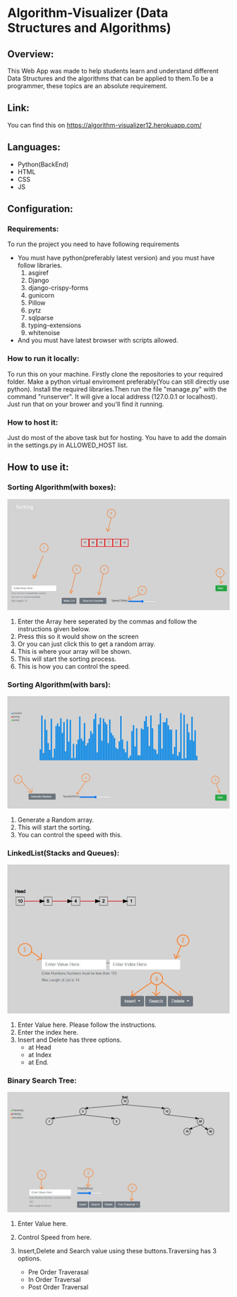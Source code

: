 # Algorithm-Visualizer (Data Structures and Algorithms)

## Overview:
This Web App was made to help students learn and understand different Data Structures and the algorithms that can be applied to them.To be a programmer, these topics are an absolute requirement.

## Link:
You can find this on https://algorithm-visualizer12.herokuapp.com/

## Languages:
* Python(BackEnd)
* HTML
* CSS
* JS

## Configuration:
### Requirements:
To run the project you need to have following requirements
* You must have python(preferably latest version) and you must have follow libraries.
    1. asgiref
    2. Django
    3. django-crispy-forms
    4. gunicorn
    5. Pillow
    6. pytz
    7. sqlparse
    8. typing-extensions
    9. whitenoise 
* And you must have latest browser with scripts allowed.   

### How to run it locally:
To run this on your machine. Firstly clone the repositories to your required folder. Make a python virtual enviroment preferably(You can still directly use python). Install the required libraries.Then run the file "manage.py" with the command "runserver". It will give a local address (127.0.0.1 or localhost). Just run that on your brower and you'll find it running.

### How to host it:
Just do most of the above task but for hosting. You have to add the domain in the settings.py in ALLOWED_HOST list.

## How to use it:

### Sorting Algorithm(with boxes):

![Sorting(small)](Sorting.JPG)

1. Enter the Array here seperated by the commas and follow the instructions given below.
2. Press this so it would show on the screen
3. Or you can just click this to get a random array.
4. This is where your array will be shown.
5. This will start the sorting process.
6. This is how you can control the speed.

### Sorting Algorithm(with bars):

![Sorting(big)](Sorting(big).JPG)

1. Generate a Random array.
2. This will start the sorting.
3. You can control the speed with this.

### LinkedList(Stacks and Queues):

![Linked-List](Linkedlist.JPG)

1. Enter Value here. Please follow the instructions.
2. Enter the index here.
3. Insert and Delete has three options.
    * at Head
    * at Index
    * at End.


### Binary Search Tree:

![BST](BST.JPG)

1. Enter Value here.
2. Control Speed from here.
3. Insert,Delete and Search value using these buttons.Traversing has 3 options.

    * Pre Order Traverasal
    * In Order Traversal
    * Post Order Traversal
